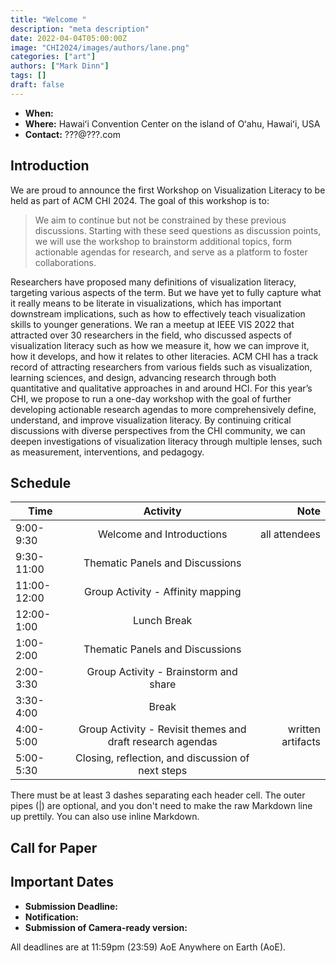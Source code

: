 ```yaml
---
title: "Welcome "
description: "meta description"
date: 2022-04-04T05:00:00Z
image: "CHI2024/images/authors/lane.png"
categories: ["art"]
authors: ["Mark Dinn"]
tags: []
draft: false
---
```


- **When:**
- **Where:** Hawaiʻi Convention Center on the island of Oʻahu, Hawaiʻi, USA
- **Contact:** ???@???.com



## Introduction

We are proud to announce the first Workshop on Visualization Literacy to be held as part of ACM CHI 2024. The goal of this workshop is to:
> We aim to continue but not be constrained by these previous discussions. Starting with these seed questions as discussion
points, we will use the workshop to brainstorm additional topics, form actionable agendas for research, and serve as a
platform to foster collaborations.

Researchers have proposed many definitions of visualization literacy, targeting various aspects of the term. But we have yet to fully capture what it really means to be literate in visualizations, which has important downstream implications, such as how to effectively teach visualization skills to younger generations. We ran a meetup at IEEE VIS 2022 that attracted over 30 researchers in the field, who discussed aspects of visualization literacy such as how we measure it, how we can improve it, how it develops, and how it relates to other literacies. ACM CHI has a track record of attracting researchers from various fields such as visualization, learning sciences, and design, advancing research through both quantitative and qualitative approaches in and around HCI. For this year’s CHI, we propose to run a one-day workshop with the goal of further developing actionable research agendas to more comprehensively define, understand, and improve visualization literacy. By continuing critical discussions with diverse perspectives from the CHI community, we can deepen investigations of visualization literacy through multiple lenses, such as measurement, interventions, and pedagogy.


## Schedule


| Time       |             Activity              |                Note |
|------------|:---------------------------------:|--------------------:|
| 9:00-9:30  |     Welcome and Introductions     |       all attendees |
| 9:30-11:00 |  Thematic Panels and Discussions  |                     |
| 11:00-12:00| Group Activity - Affinity mapping |                     |
| 12:00-1:00 |            Lunch Break            |                     |
| 1:00-2:00  |  Thematic Panels and Discussions  |                     |
| 2:00-3:30  |         Group Activity - Brainstorm and share         |                     |
| 3:30-4:00  |               Break               |                     |
| 4:00-5:00  |     Group Activity - Revisit themes and draft research agendas    |   written artifacts                  |
| 5:00-5:30  |       Closing, reflection, and discussion of next steps       |                     |

There must be at least 3 dashes separating each header cell.
The outer pipes (|) are optional, and you don't need to make the
raw Markdown line up prettily. You can also use inline Markdown.

## Call for Paper

## Important Dates
- **Submission Deadline:**
- **Notification:**
- **Submission of Camera-ready version:**


All deadlines are at 11:59pm (23:59) AoE Anywhere on Earth (AoE).


